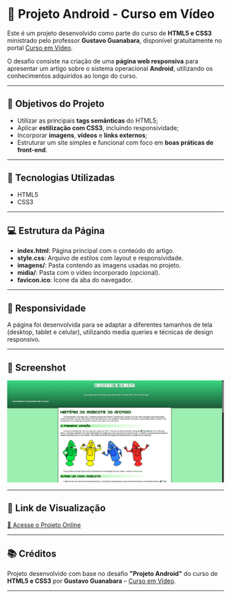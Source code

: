 # 📱 Projeto Android - Curso em Vídeo

Este é um projeto desenvolvido como parte do curso de **HTML5 e CSS3** ministrado pelo professor **Gustavo Guanabara**, disponível gratuitamente no portal [Curso em Vídeo](https://www.cursoemvideo.com).

O desafio consiste na criação de uma **página web responsiva** para apresentar um artigo sobre o sistema operacional **Android**, utilizando os conhecimentos adquiridos ao longo do curso.

---

## 📌 Objetivos do Projeto

- Utilizar as principais **tags semânticas** do HTML5;
- Aplicar **estilização com CSS3**, incluindo responsividade;
- Incorporar **imagens**, **vídeos** e **links externos**;
- Estruturar um site simples e funcional com foco em **boas práticas de front-end**.

---

## 🧰 Tecnologias Utilizadas

- HTML5
- CSS3

---

## 💻 Estrutura da Página

- **index.html**: Página principal com o conteúdo do artigo.
- **style.css**: Arquivo de estilos com layout e responsividade.
- **imagens/**: Pasta contendo as imagens usadas no projeto.
- **midia/**: Pasta com o vídeo incorporado (opcional).
- **favicon.ico**: Ícone da aba do navegador.

---

## 📱 Responsividade

A página foi desenvolvida para se adaptar a diferentes tamanhos de tela (desktop, tablet e celular), utilizando media queries e técnicas de design responsivo.

---

## 📸 Screenshot

![Preview do Projeto](img/screenshot.png.png)

---

## 🔗 Link de Visualização


[🔗 Acesse o Projeto Online](https://stapani7.github.io/projeto-android)

---

## 📚 Créditos

Projeto desenvolvido com base no desafio **"Projeto Android"** do curso de **HTML5 e CSS3** por **Gustavo Guanabara** – [Curso em Vídeo](https://www.cursoemvideo.com).

---

